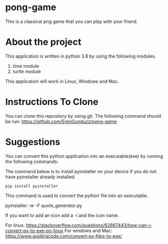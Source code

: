 # pong-game
This is a classical png game that you can play with your friend. 

<h1>About the project</h1>
This application is written in python 3.8 by using the following modules.
<ol>
  <li>time module </li>
  <li>turtle module </li>
</ol>
This application will work in Linux, Windows and Mac.

<h1> Instructions To Clone </h1> 
You can clone this repository by using git. The following command should 
be run:
<a href="https://github.com/ErenGunduzz/pong-game">https://github.com/ErenGunduzz/pong-game</a>

<h1> Suggestions </h1>
You can convert this python application into an executable(exe) by running the following commands:

The command below is to install pyinstaller on your device if you do not have pyinstaller already installed.
```
pip install pyinstaller
```
This command is used to convert the python file into an executable.

pyinstaller -w -F quote_generator.py

If you want to add an icon add a -i and the icon name.

For linux: https://stackoverflow.com/questions/62667443/how-can-i-convert-py-to-exe-on-linux For windows and Mac: https://www.guidingcode.com/convert-py-files-to-exe/
